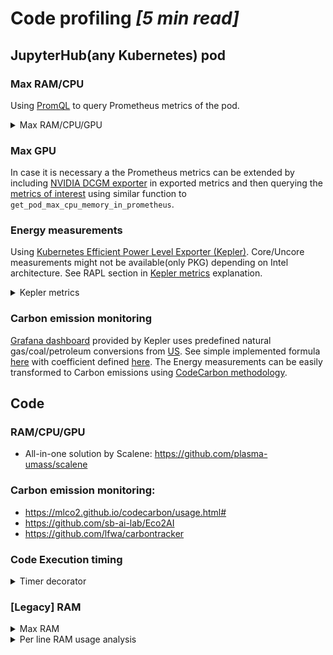 # Code profiling *[5 min read]*

## JupyterHub(any Kubernetes) pod

### Max RAM/CPU

Using [PromQL](https://prometheus.io/docs/prometheus/latest/querying/basics/) to query Prometheus metrics of the pod.  

<details><summary>Max RAM/CPU/GPU</summary>

```
from prometheus_api_client import PrometheusConnect
from math import ceil

def get_pod_max_cpu_memory_in_prometheus(
    prometheus_url: str = "http://prometheus-kube-prometheus-prometheus.monitoring:9090",
    container_namespace: str = "jupyterhub",
    pod_name: str = "jupyter-5uperpalo",
) -> dict:
    """ Function to query max CPU and memory consumption of a specific pod in Kubernetes in the past 10 days.
    container_memory_working_set_bytes metric returns value per spawned pod id (different pods might 
    have been spawned with the same name in the past 10 days) - only the last is checked
    
    For the specific query details see the link below:
    https://stackoverflow.com/questions/58747562/how-to-get-max-cpu-useage-of-a-pod-in-kubernetes-over-a-time-interval-say-30-da
    https://stackoverflow.com/a/66778814

    Args:
        prometheus_url (str): Prometheus service URL
        container_namespace (str): Kubernetes pod namespace name
        pod_name (str): Kubernetes namespace name
    Returns:
        metrics (dict): dictionary with values
    """
    def round_up(n, decimals=0):
        multiplier = 10**decimals
        return math.ceil(n * multiplier) / multiplier

    prom = PrometheusConnect(url=prometheus_url, disable_ssl=True)

    pod_name = f"'{pod_name}'"
    container_namespace = f"'{container_namespace}'"

    container_cpu_max_query = f"max_over_time(sum(rate(container_cpu_usage_seconds_total{{namespace={container_namespace}, pod={pod_name}, container!=''}}[1m]))[10d:1m])"
    container_memory_max_query = f"max_over_time(container_memory_working_set_bytes{{namespace={container_namespace}, pod={pod_name}, container!=''}}[10d])"
    
    cpu_max = prom.custom_query(query=container_cpu_max_query)
    memory_max = prom.custom_query(query=container_memory_max_query)

    metrics = {
        "cpu": round_up(float(cpu_max[-1]["value"][1]), 2),
        "memory": round_up(float(memory_max[-1]["value"][1])/1024**3, 2),
    }
    return metrics

besteffort_pods_list = [
    ("kepler-7dfh2", "kepler"),
    ("nginx-ingress-microk8s-controller-h5kfj", "ingress"),
]

for pod, namespace in besteffort_pods_list:
    metrics = get_pod_max_cpu_memory_in_prometheus(
        container_namespace=namespace,
        pod_name=pod,
    )
    print(f"{pod} ({namespace}), {metrics}")

>>> kepler-7dfh2 (kepler), {'cpu': 0.19, 'memory': 0.07}
>>> nginx-ingress-microk8s-controller-h5kfj (ingress), {'cpu': 0.12, 'memory': 0.45}
```

</details>

### Max GPU

In case it is necessary a the Prometheus metrics can be extended by including [NVIDIA DCGM exporter](https://docs.nvidia.com/datacenter/cloud-native/gpu-telemetry/latest/kube-prometheus.html#dcgm-exporter-helm-chart-customization) in exported metrics and then querying the [metrics of interest](https://stackoverflow.com/questions/69047834/gpu-utilisation-percentage-prometheus-query) using similar function to `get_pod_max_cpu_memory_in_prometheus`.

### Energy measurements

Using [Kubernetes Efficient Power Level Exporter (Kepler)](https://sustainable-computing.io/). Core/Uncore measurements might not be available(only PKG) depending on Intel architecture. See RAPL section in [Kepler metrics](https://sustainable-computing.io/design/metrics/) explanation.

<details><summary>Kepler metrics</summary>

```
from datetime import datetime
from prometheus_api_client import PrometheusConnect


def get_kepler_pod_stats(
    to_timestamp: float,
    from_timestamp: float,
    prometheus_url: str = "http://prometheus-kube-prometheus-prometheus.monitoring:9090",
    container_namespace: str = "jupyterhub",
    pod_name: str = "jupyter-5uperpalo",
) -> dict:
    """Function to query Kepler power consumption data of specific pod in Kubernetes.

    # https://sustainable-computing.io/design/kepler-energy-sources/
    # https://github.com/sustainable-computing-io/kepler/blob/1c397ff00b72b5cb1585d0de2cd495c73d88f07a/grafana-dashboards/Kepler-Exporter.json#L299
    # https://prometheus.io/docs/prometheus/latest/querying/basics/#time-durations
    # [metric for metric in prom.all_metrics() if "kepler" in metric]

    Args:
        to_timestamp (list): 'to' timestamp
        from_timestamp (list): 'from' timestamp
        prometheus_url (str): Prometheus service url
        container_namespace (str): Kubernetes pod namespace name
        pod_name (str): Kubernetes namespace name
    Returns:
        metrics (dict): Kepler metrics of the power consumption of pod in Kubernetes
    """
    prom = PrometheusConnect(url=prometheus_url, disable_ssl=True)

    pod_name = f"'{pod_name}'"
    container_namespace = f"'{container_namespace}'"

    time_range_sec = str(int(to_timestamp - from_timestamp))
    container_sum_query = f"sum by (pod_name, container_namespace) (irate(kepler_container_joules_total{{container_namespace={container_namespace}, pod_name={pod_name}}}[{time_range_sec}s] @ {str(to_timestamp)}))"
    container_core_query = f"sum by (pod_name, container_namespace) (irate(kepler_container_core_joules_total{{container_namespace={container_namespace}, pod_name={pod_name}}}[{time_range_sec}s] @ {str(to_timestamp)}))"
    container_uncore_query = f"sum by (pod_name, container_namespace) (irate(kepler_container_uncore_joules_total{{container_namespace={container_namespace}, pod_name={pod_name}}}[{time_range_sec}s] @ {str(to_timestamp)}))"
    container_pkg_query = f"sum by (pod_name, container_namespace) (irate(kepler_container_package_joules_total{{container_namespace={container_namespace}, pod_name={pod_name}}}[{time_range_sec}s] @ {str(to_timestamp)}))"
    container_dram_query = f"sum by (pod_name, container_namespace) (irate(kepler_container_dram_joules_total{{container_namespace={container_namespace}, pod_name={pod_name}}}[{time_range_sec}s] @ {str(to_timestamp)}))"
    container_other_query = f"sum by (pod_name, container_namespace) (irate(kepler_container_other_joules_total{{container_namespace={container_namespace}, pod_name={pod_name}}}[{time_range_sec}s] @ {str(to_timestamp)}))"
    container_gpu_query = f"sum by (pod_name, container_namespace) (irate(kepler_container_gpu_joules_total{{container_namespace={container_namespace}, pod_name={pod_name}}}[{time_range_sec}s] @ {str(to_timestamp)}))"

    sum_data = prom.custom_query(query=container_sum_query)
    core_data = prom.custom_query(query=container_core_query)
    uncore_data = prom.custom_query(query=container_uncore_query)
    pkg_data = prom.custom_query(query=container_pkg_query)
    dram_data = prom.custom_query(query=container_dram_query)
    other_data = prom.custom_query(query=container_other_query)
    gpu_data = prom.custom_query(query=container_gpu_query)

    metrics = {
        "from": datetime.fromtimestamp(from_timestamp).strftime("%m/%d/%Y, %H:%M:%S"),
        "to": datetime.fromtimestamp(to_timestamp).strftime("%m/%d/%Y, %H:%M:%S"),
        "sum": float(sum_data[0]["value"][1]),
        "core": float(core_data[0]["value"][1]),
        "uncore": float(uncore_data[0]["value"][1]),
        "pkg": float(pkg_data[0]["value"][1]),
        "dram": float(dram_data[0]["value"][1]),
        "other": float(other_data[0]["value"][1]),
        "gpu": float(gpu_data[0]["value"][1]),
    }
    return metrics

>>> # prometheus has UTC 00:00 as opposed to Barcelona UTC +02:00 
>>> to_timestamp = datetime(2024, 6, 11, 8, 31).timestamp()
>>> from_timestamp = datetime(2024, 6, 11, 8, 25).timestamp()
>>>
>>> get_kepler_pod_stats(to_timestamp=to_timestamp, from_timestamp=from_timestamp)
>>>
>>> {'from': '06/11/2024, 08:25:00',
>>>  'to': '06/11/2024, 08:31:00',
>>>  'sum': 45.333333333333336,
>>>  'core': 0.0,
>>>  'uncore': 0.0,
>>>  'pkg': 44.48569999999987,
>>>  'dram': 0.8289999999998447,
>>>  'other': 0.0,
>>>  'gpu': 0.0}
```
</details>

### Carbon emission monitoring

[Grafana dashboard](https://sustainable-computing.io/installation/kepler-helm/) provided by Kepler uses predefined natural gas/coal/petroleum conversions from [US](https://www.eia.gov/tools/faqs/faq.php?id=74&t=11).
See simple implemented formula [here](https://github.com/sustainable-computing-io/kepler/blob/ccc871d0b8ccbe093283aa1a689e7620df41d40f/grafana-dashboards/Kepler-Exporter.json#L103) with coefficient defined [here](https://github.com/sustainable-computing-io/kepler/blob/ccc871d0b8ccbe093283aa1a689e7620df41d40f/grafana-dashboards/Kepler-Exporter.json#L907).
The Energy measurements can be easily transformed to Carbon emissions using [CodeCarbon methodology](https://mlco2.github.io/codecarbon/methodology.html).


## Code

### RAM/CPU/GPU

* All-in-one solution by Scalene: https://github.com/plasma-umass/scalene

### Carbon emission monitoring:
* https://mlco2.github.io/codecarbon/usage.html#
* https://github.com/sb-ai-lab/Eco2AI
* https://github.com/lfwa/carbontracker

### Code Execution timing
<details><summary>Timer decorator</summary>
Import and prepend the time decorator to log time(into specified log file) that it takes to execute analyzed function/class, e.g.:

```
import logging
from functools import wraps
from time import time


def timer(func):
    """Wrapper to time and log the function execution.
    Parameters:
        func: function
    """

    @wraps(func)
    def timer_func(*args, **kwargs):
        start_time = time()
        value = func(*args, **kwargs)
        end_time = time()
        logging.info(
            f"Finished {func.__name__} in {(end_time - start_time):.4f} seconds."  # noqa
        )
        return value

    return timer_func

@timer
def training(config: TrainingConfig, custom_params: CustomParameters):
```
</details>

### [Legacy] RAM
<details markdown><summary>Max RAM</summary>

To get max RAM used during executition of the function import the decorator and put it above it function to log max RAM used into specified logging file, e.g.:
**NOTE**: this applies only to functions and NOT classes or class methods.
```
import logging
from functools import wraps
from memory_profiler import memory_usage

def ram_usage(func):
    """Wrapper to monitor and log RAM usage during the function execution.
    NOTE: can be applied to function but not to method of a class.
    Parameters:
        func: function
    """

    @wraps(func)
    def ram_usage_func(*args, **kwargs):
        ram, value = memory_usage(
            (func, args, *kwargs), interval=1.0, retval=True, max_usage=True
        )
        logging.info(
            f"Finished {func.__name__,}. Max RAM used {(ram / 1000):.4f} GB."
        )  # noqa
        return value

    return ram_usage_func
from churn_pred.code_profiling import ram_usage

@ram_usage
def training(config: TrainingConfig, custom_params: CustomParameters):
```

</details>

<details ><summary>Per line RAM usage analysis</summary>

To analyze RAM usage per line of the code import profile decorator, put it above the function you want to analyze:

```
from memory_profiler import profile

@profile
def training(config: TrainingConfig, custom_params: CustomParameters):
```

, run the code using memory_profile command line util, and analyze the RAM usage, e.g.:

```
$ python -m memory_profiler local_run.py

Filename: /XXX/main.py

Line #    Mem usage    Increment  Occurrences   Line Contents
=============================================================
    53    230.8 MiB    230.8 MiB           1   @ram_usage
    54                                         @profile
    55                                         def training(config: TrainingConfig, custom_params: CustomParameters):
    56    230.9 MiB      0.1 MiB           1       data_config = DataConfig.load(config.data_config)
    57    230.9 MiB      0.0 MiB           1       hyperparameters = Hyperparameters.parse_obj(config.hyperparameters)
    58                                         
    59    687.5 MiB    456.6 MiB           1       queries, df_data = get_data(config, custom_params)
    60    687.5 MiB      0.0 MiB           1       (
```
</details>